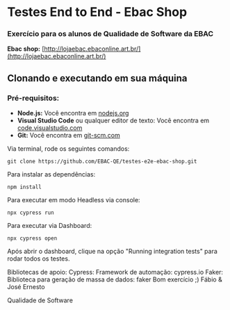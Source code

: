 # Testes End to End - Ebac Shop

### Exercício para os alunos de Qualidade de Software da EBAC

**Ebac shop:** [http://lojaebac.ebaconline.art.br/](http://lojaebac.ebaconline.art.br/)

## Clonando e executando em sua máquina

### Pré-requisitos:

- **Node.js:** Você encontra em [nodejs.org](https://nodejs.org/en/)
- **Visual Studio Code** ou qualquer editor de texto: Você encontra em [code.visualstudio.com](https://code.visualstudio.com/download)
- **Git:** Você encontra em [git-scm.com](https://git-scm.com/downloads)

Via terminal, rode os seguintes comandos:

```
git clone https://github.com/EBAC-QE/testes-e2e-ebac-shop.git
```
Para instalar as dependências:

```
npm install
```
Para executar em modo Headless via console:
```
npx cypress run
```
Para executar via Dashboard:
```
npx cypress open
```
Após abrir o dashboard, clique na opção "Running integration tests" para rodar todos os testes.

Bibliotecas de apoio:
Cypress: Framework de automação: cypress.io
Faker: Biblioteca para geração de massa de dados: faker
Bom exercício ;)
Fábio & José Ernesto

Qualidade de Software
